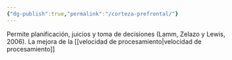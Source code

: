 ```yaml
---
{"dg-publish":true,"permalink":"/corteza-prefrontal/"}
---
```


Permite planificación, juicios y toma de decisiones (Lamm, Zelazo y Lewis, 2006). La mejora de la [[velocidad de procesamiento\|velocidad de procesamiento]]